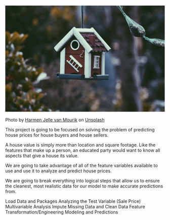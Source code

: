 ![](harmen-jelle-van-mourik-0yfWDwHOB0g-unsplash.jpg)

<span>Photo by <a href="https://unsplash.com/@jelleharmen?utm_source=unsplash&amp;utm_medium=referral&amp;utm_content=creditCopyText">Harmen Jelle van Mourik</a> on <a href="https://unsplash.com/images/things/house?utm_source=unsplash&amp;utm_medium=referral&amp;utm_content=creditCopyText">Unsplash</a></span>

This project is going to be focused on solving the problem of predicting house prices for house buyers and house sellers.

A house value is simply more than location and square footage. Like the features that make up a person, an educated party would want to know all aspects that give a house its value.

We are going to take advantage of all of the feature variables available to use and use it to analyze and predict house prices.

We are going to break everything into logical steps that allow us to ensure the cleanest, most realistic data for our model to make accurate predictions from.

Load Data and Packages
Analyzing the Test Variable (Sale Price)
Multivariable Analysis
Impute Missing Data and Clean Data
Feature Transformation/Engineering
Modeling and Predictions
